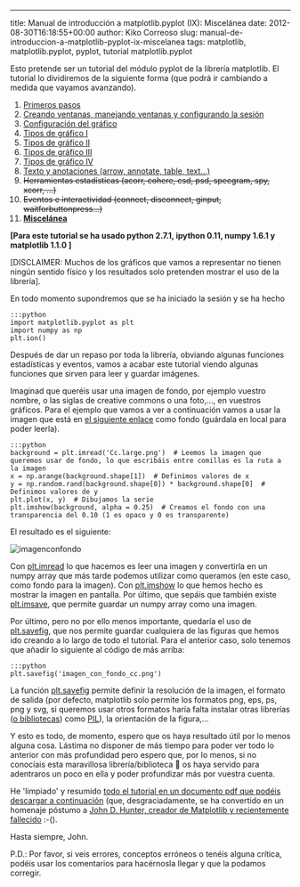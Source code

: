---
title: Manual de introducción a matplotlib.pyplot (IX): Miscelánea
date: 2012-08-30T16:18:55+00:00
author: Kiko Correoso
slug: manual-de-introduccion-a-matplotlib-pyplot-ix-miscelanea
tags: matplotlib, matplotlib.pyplot, pyplot, tutorial matplotlib.pyplot

Esto pretende ser un tutorial del módulo pyplot de la librería matplotlib. El tutorial lo dividiremos de la siguiente forma (que podrá ir cambiando a medida que vayamos avanzando).

  1. [Primeros pasos](https://pybonacci.org/2012/05/14/manual-de-introduccion-a-matplotlib-pyplot-i/ "Manual de introducción a matplotlib.pyplot (I): Primeros pasos")
  2. [Creando ventanas, manejando ventanas y configurando la sesión](https://pybonacci.org/2012/05/19/manual-de-introduccion-a-matplotlib-pyplot-ii-creando-y-manejando-ventanas-y-configurando-la-sesion/ "Manual de introducción a matplotlib.pyplot (II): Creando y manejando ventanas y configurando la sesión")
  3. [Configuración del gráfico](https://pybonacci.org/2012/05/25/manual-de-introduccion-a-matplotlib-pyplot-iii-configuracion-del-grafico/ "Manual de introducción a matplotlib.pyplot (III): Configuración del gráfico")
  4. [Tipos de gráfico I](https://pybonacci.org/2012/06/04/manual-de-introduccion-a-matplotlib-pyplot-iv-tipos-de-grafico-i/ "Manual de introducción a matplotlib.pyplot (IV): Tipos de gráfico (I)")
  5. [Tipos de gráfico II](https://pybonacci.org/2012/06/23/manual-de-introduccion-a-matplotlib-pyplot-v-tipos-de-grafico-ii/ "Manual de introducción a matplotlib.pyplot (V): Tipos de gráfico (II)")
  6. [Tipos de gráfico III](https://pybonacci.org/2012/07/01/manual-de-introduccion-a-matplotlib-pyplot-vi-tipos-de-grafico-iii/ "Manual de introducción a matplotlib.pyplot (VI): Tipos de gráfico (III)")
  7. [Tipos de gráfico IV](https://pybonacci.org/2012/07/29/manual-de-introduccion-a-matplotlib-pyplot-vii-tipos-de-grafico-iv/ "Manual de introducción a matplotlib.pyplot (VII): Tipos de gráfico (IV)")
  8. [Texto y anotaciones (arrow, annotate, table, text...)](https://pybonacci.org/2012/08/24/manual-de-introduccion-a-matplotlib-pyplot-viii-texto-y-anotaciones/ "Manual de introducción a matplotlib.pyplot (VIII): Texto y anotaciones")
  9. <del>Herramientas estadísticas (acorr, cohere, csd, psd, specgram, spy, xcorr, ...)</del>
 10. <del>Eventos e interactividad (connect, disconnect, ginput, waitforbuttonpress...)</del>
 11. **[Miscelánea](https://pybonacci.org/2012/08/30/manual-de-introduccion-a-matplotlib-pyplot-ix-miscelanea/ "Manual de introducción a matplotlib.pyplot (IX): Miscelánea")**

**[Para este tutorial se ha usado python 2.7.1, ipython 0.11, numpy 1.6.1 y matplotlib 1.1.0 ]**

[DISCLAIMER: Muchos de los gráficos que vamos a representar no tienen ningún sentido físico y los resultados solo pretenden mostrar el uso de la librería].

En todo momento supondremos que se ha iniciado la sesión y se ha hecho

    :::python
    import matplotlib.pyplot as plt
    import numpy as np
    plt.ion()

Después de dar un repaso por toda la librería, obviando algunas funciones estadísticas y eventos, vamos a acabar este tutorial viendo algunas funciones que sirven para leer y guardar imágenes.

Imaginad que queréis usar una imagen de fondo, por ejemplo vuestro nombre, o las siglas de creative commons o una foto,..., en vuestros gráficos. Para el ejemplo que vamos a ver a continuación vamos a usar la imagen que está en [el siguiente enlace](https://upload.wikimedia.org/wikipedia/commons/9/94/Cc_large.png) como fondo (guárdala en local para poder leerla).

    :::python
    background = plt.imread('Cc.large.png')  # Leemos la imagen que queremos usar de fondo, lo que escribáis entre comillas es la ruta a la imagen
    x = np.arange(background.shape[1])  # Definimos valores de x
    y = np.random.rand(background.shape[0]) * background.shape[0]  # Definimos valores de y
    plt.plot(x, y)  # Dibujamos la serie
    plt.imshow(background, alpha = 0.25)  # Creamos el fondo con una transparencia del 0.10 (1 es opaco y 0 es transparente)

El resultado es el siguiente:

![imagenconfondo](https://pybonacci.org/images/2012/08/imagenconfondo.png)

Con [plt.imread](http://matplotlib.sourceforge.net/api/pyplot_api.html#matplotlib.pyplot.imread) lo que hacemos es leer una imagen y convertirla en un numpy array que más tarde podemos utilizar como queramos (en este caso, como fondo para la imagen). Con [plt.imshow](http://matplotlib.sourceforge.net/api/pyplot_api.html#matplotlib.pyplot.imshow) lo que hemos hecho es mostrar la imagen en pantalla. Por último, que sepáis que también existe [plt.imsave](http://matplotlib.sourceforge.net/api/pyplot_api.html#matplotlib.pyplot.imsave), que permite guardar un numpy array como una imagen.

<!--more-->

Por último, pero no por ello menos importante, quedaría el uso de [plt.savefig](http://matplotlib.sourceforge.net/api/pyplot_api.html#matplotlib.pyplot.savefig), que nos permite guardar cualquiera de las figuras que hemos ido creando a lo largo de todo el tutorial. Para el anterior caso, solo tenemos que añadir lo siguiente al código de más arriba:

    :::python
    plt.savefig('imagen_con_fondo_cc.png')

La función [plt.savefig](http://matplotlib.sourceforge.net/api/pyplot_api.html#matplotlib.pyplot.savefig) permite definir la resolución de la imagen, el formato de salida (por defecto, matplotlib solo permite los formatos png, eps, ps, png y svg, si queremos usar otros formatos haría falta instalar otras librerías ([o bibliotecas](https://twitter.com/Pybonacci/status/237517866646249472)) como [PIL](http://www.pythonware.com/products/pil/)), la orientación de la figura,...

Y esto es todo, de momento, espero que os haya resultado útil por lo menos alguna cosa. Lástima no disponer de más tiempo para poder ver todo lo anterior con más profundidad pero espero que, por lo menos, si no conocíais esta maravillosa librería/biblioteca 🙂 os haya servido para adentraros un poco en ella y poder profundizar más por vuestra cuenta.

He 'limpiado' y resumido [todo el tutorial en un documento pdf que podéis descargar a continuación](https://pybonacci.org/images/2012/08/tutorial-de-matplotlib-pyplotv0-1-201208311.pdf) (que, desgraciadamente, se ha convertido en un homenaje póstumo a [John D. Hunter, creador de Matplotlib y ](http://numfocus.org/johnhunter./)[recientemente fallecido](http://numfocus.org/johnhunter./) :-().

Hasta siempre, John.

P.D.: Por favor, si veis errores, conceptos erróneos o tenéis alguna crítica, podéis usar los comentarios para hacérnosla llegar y que la podamos corregir.
